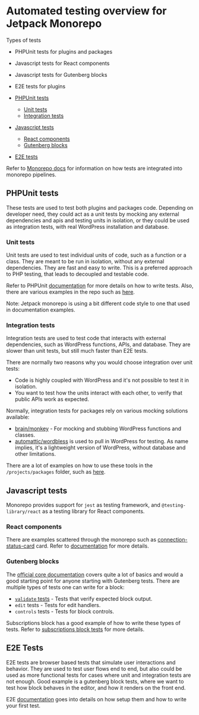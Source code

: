 # Automated testing overview for Jetpack Monorepo

Types of tests

- PHPUnit tests for plugins and packages
- Javascript tests for React components
- Javascript tests for Gutenberg blocks
- E2E tests for plugins

- [PHPUnit tests](#phpunit-tests)
  - [Unit tests](#unit-tests)
  - [Integration tests](#integration-tests)
- [Javascript tests](#javascript-tests)
  - [React components](#react-components)
  - [Gutenberg blocks](#gutenberg-blocks)
- [E2E tests](#e2e-tests)

Refer to [Monorepo docs](/docs/monorepo.md#Testing) for information on how tests are integrated into monorepo pipelines.

## PHPUnit tests

These tests are used to test both plugins and packages code. Depending on developer need, they could act as a unit tests by mocking any external dependencies and apis and testing units in isolation, or they could be used as integration tests, with real WordPress installation and database.

### Unit tests

Unit tests are used to test individual units of code, such as a function or a class. They are meant to be run in isolation, without any external dependencies. They are fast and easy to write. This is a preferred approach to PHP testing, that leads to decoupled and testable code.

Refer to PHPUnit [documentation](https://phpunit.readthedocs.io/en/9.5/writing-tests-for-phpunit.html) for more details on how to write tests. Also, there are various examples in the repo such as [here](/projects/packages/a8c-mc-stats/tests/php/test_Stats.php).

Note: Jetpack monorepo is using a bit different code style to one that used in documentation examples.

### Integration tests

Integration tests are used to test code that interacts with external dependencies, such as WordPress functions, APIs, and database. They are slower than unit tests, but still much faster than E2E tests.

There are normally two reasons why you would choose integration over unit tests:

- Code is highly coupled with WordPress and it's not possible to test it in isolation.
- You want to test how the units interact with each other, to verify that public APIs work as expected.

Normally, integration tests for packages rely on various mocking solutions available:

- [brain/monkey](https://packagist.org/packages/brain/monkey) - For mocking and stubbing WordPress functions and classes.
- [automattic/wordbless](https://packagist.org/packages/automattic/wordbless) is used to pull in WordPress for testing. As name implies, it's a lightweight version of WordPress, without database and other limitations.

There are a lot of examples on how to use these tools in the `/projects/packages` folder, such as [here](/projects/packages/connection/tests/php/test_Manager_integration.php).

## Javascript tests

Monorepo provides support for `jest` as testing framework, and `@testing-library/react` as a testing library for React components.

### React components

There are examples scattered through the monorepo such as [connection-status-card](/projects/packages/my-jetpack/_inc/components/connection-status-card/test/component.jsx) card. Refer to [documentation](https://testing-library.com/docs/react-testing-library/intro) for more details.

### Gutenberg blocks

The [official core documentation](https://developer.wordpress.org/block-editor/contributors/code/testing-overview/) covers quite a lot of basics and would a good starting point for anyone starting with Gutenberg tests. There are multiple types of tests one can write for a block:

- [`validate` tests](/projects/plugins/jetpack/extensions/shared/test/block-fixtures.md) - Tests that verify expected block output.
- `edit` tests - Tests for edit handlers.
- `controls` tests - Tests for block controls.

Subscriptions block has a good example of how to write these types of tests. Refer to [subscriptions block tests](/projects/plugins/jetpack/extensions/blocks/subscriptions/test) for more details.

## E2E Tests

E2E tests are browser based tests that simulate user interactions and behavior. They are used to test user flows end to end, but also could be used as more functional tests for cases where unit and integration tests are not enough. Good example is a gutenberg block tests, where we want to test how block behaves in the editor, and how it renders on the front end.

E2E [documentation](/tools/e2e-commons/README.md) goes into details on how setup them and how to write your first test.
